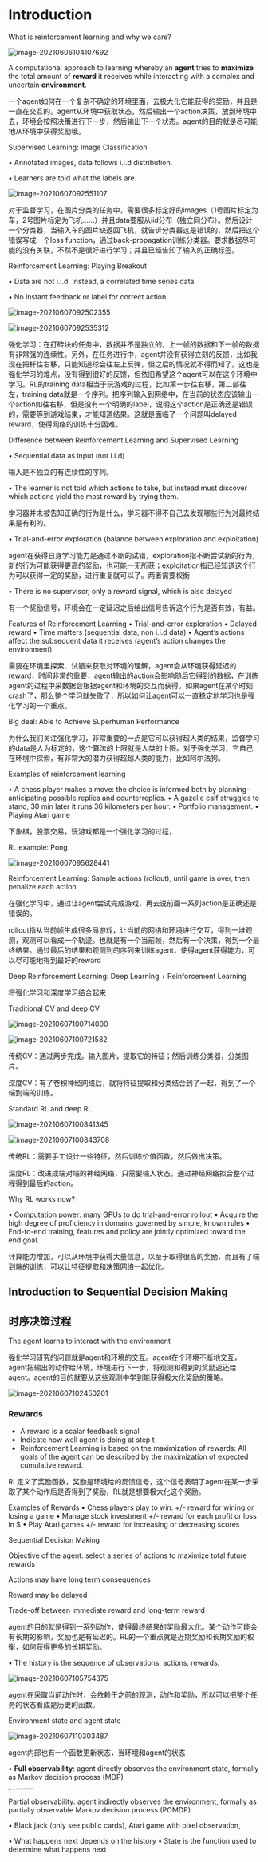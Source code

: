 # Introduction

What is reinforcement learning and why we care?

![image-20210606104107692](../Images/image-20210606104107692.png)

A computational approach to learning whereby an **agent** tries to **maximize** the total amount of **reward** it receives while interacting with a complex and uncertain **environment**.

一个agent如何在一个复杂不确定的环境里面，去极大化它能获得的奖励，并且是一直在交互的。agent从环境中获取状态，然后输出一个action决策，放到环境中去，环境会按照决策进行下一步，然后输出下一个状态。agent的目的就是尽可能地从环境中获得奖励哦。

Supervised Learning: Image Classification

• Annotated images, data follows i.i.d distribution.

• Learners are told what the labels are.

![image-20210607092551107](../Images/image-20210607092551107.png)

对于监督学习，在图片分类的任务中，需要很多标定好的images（1号图片标定为车，2号图片标定为飞机……）并且data要服从iid分布（独立同分布）。然后设计一个分类器，当输入车的图片缺返回飞机，就告诉分类器这是错误的，然后把这个错误写成一个loss function，通过back-propagation训练分类器。要求数据尽可能的没有关联，不然不是很好进行学习；并且已经告知了输入的正确标签。

Reinforcement Learning: Playing Breakout

• Data are not i.i.d. Instead, a correlated time series data

• No instant feedback or label for correct action

![image-20210607092502355](../Images/image-20210607092502355.png)

![image-20210607092535312](../Images/image-20210607092535312.png)

强化学习：在打砖块的任务中，数据并不是独立的，上一帧的数据和下一帧的数据有非常强的连续性。另外，在任务进行中，agent并没有获得立刻的反馈，比如我现在把杆往右移，只能知道球会往左上反弹，但之后的情况就不得而知了。这也是强化学习的难点，没有得到很好的反馈，但依旧希望这个agent可以在这个环境中学习。RL的training data相当于玩游戏的过程，比如第一步往右移，第二部往左，training data就是一个序列。把序列输入到网络中，在当前的状态应该输出一个action如往右移，但是没有一个明确的label，说明这个action是正确还是错误的，需要等到游戏结束，才能知道结果。这就是面临了一个问题叫delayed reward，使得网络的训练十分困难。

Difference between Reinforcement Learning and Supervised Learning

• Sequential data as input (not i.i.d)

输入是不独立的有连续性的序列。

• The learner is not told which actions to take, but instead must discover which actions yield the most reward by trying them.

学习器并未被告知正确的行为是什么，学习器不得不自己去发现哪些行为对最终结果是有利的。

• Trial-and-error exploration (balance between exploration and exploitation)

agent在获得自身学习能力是通过不断的试错，exploration指不断尝试新的行为，新的行为可能获得更高的奖励，也可能一无所获；exploitation指已经知道这个行为可以获得一定的奖励，进行重复就可以了。两者需要权衡

• There is no supervisor, only a reward signal, which is also delayed

有一个奖励信号，环境会在一定延迟之后给出信号告诉这个行为是否有效，有益。



Features of Reinforcement Learning
• Trial-and-error exploration
• Delayed reward
• Time matters (sequential data, non i.i.d data)
• Agent’s actions affect the subsequent data it receives
(agent’s action changes the environment)

需要在环境里探索、试错来获取对环境的理解，agent会从环境获得延迟的reward，时间非常的重要，agent输出的action会影响随后它得到的数据，在训练agent的过程中采数据会根据agent和环境的交互而获得。如果agent在某个时刻crash了，那么整个学习就失败了，所以如何让agent可以一直稳定地学习也是强化学习的一个重点。

Big deal: Able to Achieve Superhuman Performance

为什么我们关注强化学习，非常重要的一点是它可以获得超人类的结果，监督学习的data是人为标定的，这个算法的上限就是人类的上限。对于强化学习，它自己在环境中探索，有非常大的潜力获得超越人类的能力，比如阿尔法狗。



Examples of reinforcement learning

• A chess player makes a move: the choice is informed
both by planning-anticipating possible replies and
counterreplies.
• A gazelle calf struggles to stand, 30 min later it runs 36
kilometers per hour.
• Portfolio management.
• Playing Atari game

下象棋，股票交易，玩游戏都是一个强化学习的过程，

RL example: Pong

![image-20210607095628441](../Images/image-20210607095628441.png)

Reinforcement Learning:
Sample actions (rollout), until game is over, then penalize each action

在强化学习中，通过让agent尝试完成游戏，再去说前面一系列action是正确还是错误的。

rollout指从当前帧生成很多局游戏，让当前的网络和环境进行交互，得到一堆观测，观测可以看成一个轨迹。也就是有一个当前帧，然后有一个决策，得到一个最终结果。通过最后的结果和观测到的序列来训练agent，使得agent获得能力，可以尽可能地得到最好的reward



Deep Reinforcement Learning:
Deep Learning + Reinforcement Learning

将强化学习和深度学习结合起来

Traditional CV and deep CV 

![image-20210607100714000](../Images/image-20210607100714000.png)

![image-20210607100721582](../Images/image-20210607100721582.png)

传统CV：通过两步完成。输入图片，提取它的特征；然后训练分类器，分类图片。

深度CV：有了卷积神经网络后，就将特征提取和分类结合到了一起，得到了一个端到端的训练。

Standard RL and deep RL

![image-20210607100841345](../Images/image-20210607100841345.png)

![image-20210607100843708](../Images/image-20210607100843708.png)



传统RL：需要手工设计一些特征，然后训练价值函数，然后做出决策。

深度RL：改进成端对端的神经网络，只需要输入状态，通过神经网络拟合整个过程得到最后的action。

Why RL works now?

• Computation power: many GPUs to do trial-and-error rollout
• Acquire the high degree of proficiency in domains governed by
simple, known rules
• End-to-end training, features and policy are jointly optimized toward
the end goal.

计算能力增加，可以从环境中获得大量信息，以至于取得很高的奖励，而且有了端到端的训练，可以让特征提取和决策网络一起优化。





## Introduction to Sequential Decision Making

## 时序决策过程

The agent learns to interact with the environment

强化学习研究的问题就是agent和环境的交互。agent在个环境不断地交互，agent把输出的动作给环境，环境进行下一步，将观测和得到的奖励返还给agent。agent的目的就要从这些观测中学到能获得极大化奖励的策略。

![image-20210607102450201](../Images/image-20210607102450201.png)

### Rewards

- A reward is a scalar feedback signal
- Indicate how well agent is doing at step t
- Reinforcement Learning is based on the maximization of rewards: All goals of the agent can be described by the maximization of expected cumulative reward.

RL定义了奖励函数，奖励是环境给的反馈信号，这个信号表明了agent在某一步采取了某个动作后是否得到了奖励，RL就是想要极大化这个奖励。

Examples of Rewards
• Chess players play to win:
+/- reward for wining or losing a game
• Manage stock investment
+/- reward for each profit or loss in $
• Play Atari games
+/- reward for increasing or decreasing scores



Sequential Decision Making

Objective of the agent: select a series of actions to maximize total future rewards

Actions may have long term consequences

Reward may be delayed

Trade-off between immediate reward and long-term reward

agent的目的就是得到一系列动作，使得最终结果的奖励最大化。某个动作可能会有长期的影响，奖励也是有延迟的。RL的一个重点就是近期奖励和长期奖励的权衡，如何获得更多的长期奖励。



• The history is the sequence of observations, actions, rewards.

![image-20210607105754375](../Images/image-20210607105754375.png)

agent在采取当前动作时，会依赖于之前的观测，动作和奖励，所以可以把整个任务的状态看成是历史的函数。



Environment state and agent state

![image-20210607110303487](../Images/image-20210607110303487.png)

agent内部也有一个函数更新状态，当环境和agent的状态

• **Full observability**: agent directly observes the environment state, formally as Markov decision process (MDP)

<img src="../Images/image-20210607110436159.png" alt="image-20210607110436159" style="zoom:25%;" />



Partial observability: agent indirectly observes the environment, formally as partially observable Markov decision process (POMDP)

• Black jack (only see public cards), Atari game with pixel observation,

• What happens next depends on the history
• State is the function used to determine what happens next
